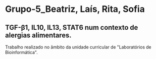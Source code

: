 # Grupo-5_Beatriz, Laís, Rita, Sofia
## TGF-β1, IL10, IL13, STAT6 num contexto de alergias alimentares.
Trabalho realizado no âmbito da unidade curricular de  "Laboratórios de Bioinformática".


